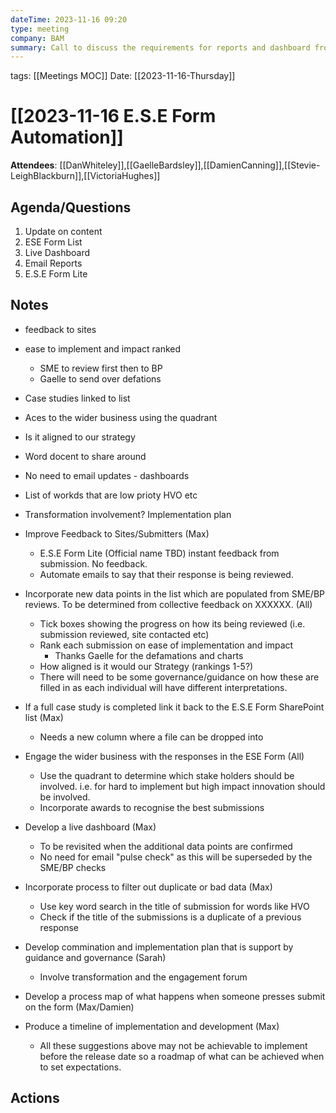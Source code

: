 ```yaml
---
dateTime: 2023-11-16 09:20
type: meeting
company: BAM
summary: Call to discuss the requirements for reports and dashboard from E.S.E form
---
```

tags: [[Meetings MOC]]
Date: [[2023-11-16-Thursday]]

# [[2023-11-16 E.S.E Form Automation]]

**Attendees**: [[DanWhiteley]],[[GaelleBardsley]],[[DamienCanning]],[[Stevie-LeighBlackburn]],[[VictoriaHughes]]
## Agenda/Questions
1. Update on content
2. ESE Form List
3. Live Dashboard
4. Email Reports
5. E.S.E Form Lite

## Notes
- feedback to sites
- ease to implement and impact ranked
	- SME to review first then to BP
	- Gaelle to send over defations
- Case studies linked to list
- Aces to the wider business using the quadrant
- Is it aligned to our strategy 
- Word docent to share around
- No need to email updates - dashboards 
- List of workds that are low prioty HVO etc
- Transformation involvement? Implementation plan

- Improve Feedback to Sites/Submitters (Max)
	- E.S.E Form Lite (Official name TBD) instant feedback from submission. No feedback.
	- Automate emails to say that their response is being reviewed.
- Incorporate new data points in the list which are populated from SME/BP reviews. To be determined from collective feedback on XXXXXX. (All)
	- Tick boxes showing the progress on how its being reviewed (i.e. submission reviewed, site contacted etc) 
	- Rank each submission on ease of implementation and impact
		- Thanks Gaelle for the defamations and charts
	- How aligned is it would our Strategy (rankings 1-5?)
	- There will need to be some governance/guidance on how these are filled in as each individual will have different interpretations. 
- If a full case study is completed link it back to the E.S.E Form SharePoint list (Max)
	- Needs a new column where a file can be dropped into
- Engage the wider business with the responses in the ESE Form (All)
	- Use the quadrant to determine which stake holders should be involved.  i.e. for hard to implement but high impact innovation should be involved.
	- Incorporate awards to recognise the best submissions
- Develop a live dashboard (Max)
	- To be revisited when the additional data points are confirmed
	- No need for email "pulse check" as this will be superseded by the SME/BP checks
- Incorporate process to filter out duplicate or bad data (Max)
	- Use key word search in the title of submission for words like HVO
	- Check if the title of the submissions is a duplicate of a previous response
- Develop commination and implementation plan that is support by guidance and governance (Sarah)
	- Involve transformation and the engagement forum
- Develop a process map of what happens when someone presses submit on the form (Max/Damien)
- Produce a timeline of implementation and development (Max)
	- All these suggestions above may not be achievable to implement before the release date so a roadmap of what can be achieved when to set expectations.
## Actions
